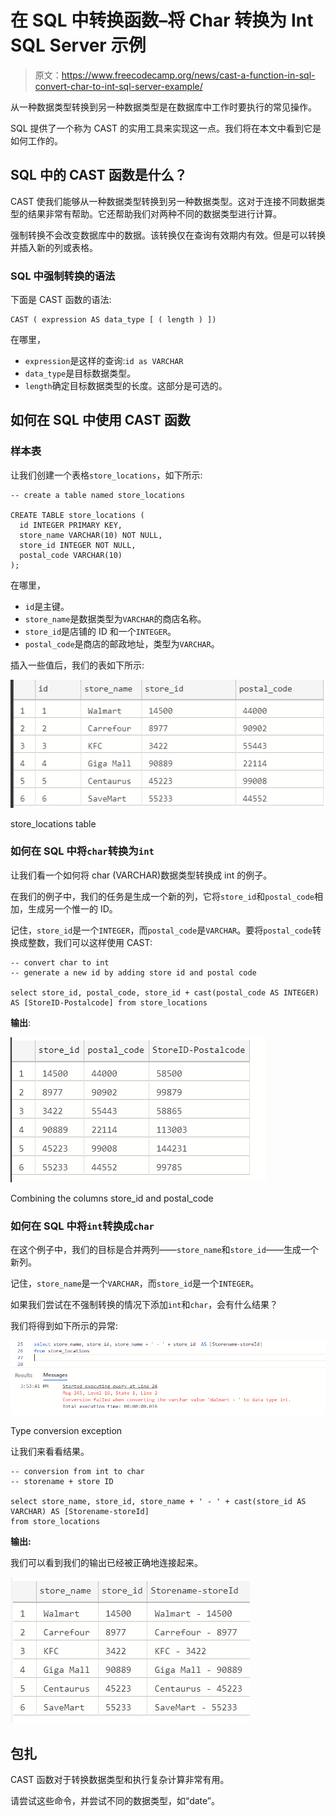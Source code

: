 # 在 SQL 中转换函数–将 Char 转换为 Int SQL Server 示例

> 原文：<https://www.freecodecamp.org/news/cast-a-function-in-sql-convert-char-to-int-sql-server-example/>

从一种数据类型转换到另一种数据类型是在数据库中工作时要执行的常见操作。

SQL 提供了一个称为 CAST 的实用工具来实现这一点。我们将在本文中看到它是如何工作的。

## SQL 中的 CAST 函数是什么？

CAST 使我们能够从一种数据类型转换到另一种数据类型。这对于连接不同数据类型的结果非常有帮助。它还帮助我们对两种不同的数据类型进行计算。

强制转换不会改变数据库中的数据。该转换仅在查询有效期内有效。但是可以转换并插入新的列或表格。

### SQL 中强制转换的语法

下面是 CAST 函数的语法:

```
CAST ( expression AS data_type [ ( length ) ])
```

在哪里，

*   `expression`是这样的查询:`id as VARCHAR`
*   `data_type`是目标数据类型。
*   `length`确定目标数据类型的长度。这部分是可选的。

## 如何在 SQL 中使用 CAST 函数

### 样本表

让我们创建一个表格`store_locations`，如下所示:

```
-- create a table named store_locations

CREATE TABLE store_locations (
  id INTEGER PRIMARY KEY,
  store_name VARCHAR(10) NOT NULL,
  store_id INTEGER NOT NULL,
  postal_code VARCHAR(10)
); 
```

在哪里，

*   `id`是主键。
*   `store_name`是数据类型为`VARCHAR`的商店名称。
*   `store_id`是店铺的 ID 和一个`INTEGER`。
*   `postal_code`是商店的邮政地址，类型为`VARCHAR`。

插入一些值后，我们的表如下所示:

![image-24](img/da5c2ddafb62237e4a95a5d427f642bc.png)

store_locations table

### 如何在 SQL 中将`char`转换为`int`

让我们看一个如何将 char (VARCHAR)数据类型转换成 int 的例子。

在我们的例子中，我们的任务是生成一个新的列，它将`store_id`和`postal_code`相加，生成另一个惟一的 ID。

记住，`store_id`是一个`INTEGER`，而`postal_code`是`VARCHAR`。要将`postal_code`转换成整数，我们可以这样使用 CAST:

```
-- convert char to int
-- generate a new id by adding store id and postal code

select store_id, postal_code, store_id + cast(postal_code AS INTEGER) AS [StoreID-Postalcode] from store_locations 
```

**输出**:

![image-25](img/cda6ea54a0e7d36ffebbaf7647880bcf.png)

Combining the columns store_id and postal_code

### 如何在 SQL 中将`int`转换成`char`

在这个例子中，我们的目标是合并两列——`store_name`和`store_id`——生成一个新列。

记住，`store_name`是一个`VARCHAR`，而`store_id`是一个`INTEGER`。

如果我们尝试在不强制转换的情况下添加`int`和`char`，会有什么结果？

我们将得到如下所示的异常:

![image-26](img/a33d29efea4f1b70fa675dc19ae04e49.png)

Type conversion exception

让我们来看看结果。

```
-- conversion from int to char
-- storename + store ID

select store_name, store_id, store_name + ' - ' + cast(store_id AS VARCHAR) AS [Storename-storeId]
from store_locations
```

**输出:**

我们可以看到我们的输出已经被正确地连接起来。

![image-27](img/903dbdf169462a7879009a15a50c0bfb.png)

## 包扎

CAST 函数对于转换数据类型和执行复杂计算非常有用。

请尝试这些命令，并尝试不同的数据类型，如“date”。
